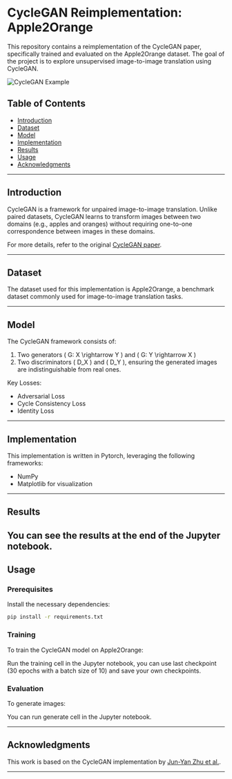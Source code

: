 # CycleGAN Reimplementation: Apple2Orange

This repository contains a reimplementation of the CycleGAN paper, specifically trained and evaluated on the Apple2Orange dataset. The goal of the project is to explore unsupervised image-to-image translation using CycleGAN.

![CycleGAN Example](https://user-images.githubusercontent.com/your-image-link)

## Table of Contents
- [Introduction](#introduction)
- [Dataset](#dataset)
- [Model](#model)
- [Implementation](#implementation)
- [Results](#results)
- [Usage](#usage)
- [Acknowledgments](#acknowledgments)

---

## Introduction
CycleGAN is a framework for unpaired image-to-image translation. Unlike paired datasets, CycleGAN learns to transform images between two domains (e.g., apples and oranges) without requiring one-to-one correspondence between images in these domains.

For more details, refer to the original [CycleGAN paper](https://arxiv.org/abs/1703.10593).

---

## Dataset
The dataset used for this implementation is Apple2Orange, a benchmark dataset commonly used for image-to-image translation tasks.

---

## Model
The CycleGAN framework consists of:
1. Two generators \( G: X \rightarrow Y \) and \( G: Y \rightarrow X \)
2. Two discriminators \( D_X \) and \( D_Y \), ensuring the generated images are indistinguishable from real ones.

Key Losses:
- Adversarial Loss
- Cycle Consistency Loss
- Identity Loss

---

## Implementation
This implementation is written in Pytorch, leveraging the following frameworks:
- NumPy
- Matplotlib for visualization

---

## Results
You can see the results at the end of the Jupyter notebook.
---

## Usage
### Prerequisites
Install the necessary dependencies:
```bash
pip install -r requirements.txt
```

### Training
To train the CycleGAN model on Apple2Orange:

Run the training cell in the Jupyter notebook, you can use last checkpoint (30 epochs with a batch size of 10) and save your own checkpoints.

### Evaluation
To generate images:

You can run generate cell in the Jupyter notebook.

---

## Acknowledgments
This work is based on the CycleGAN implementation by [Jun-Yan Zhu et al.](https://github.com/junyanz/CycleGAN).

---
